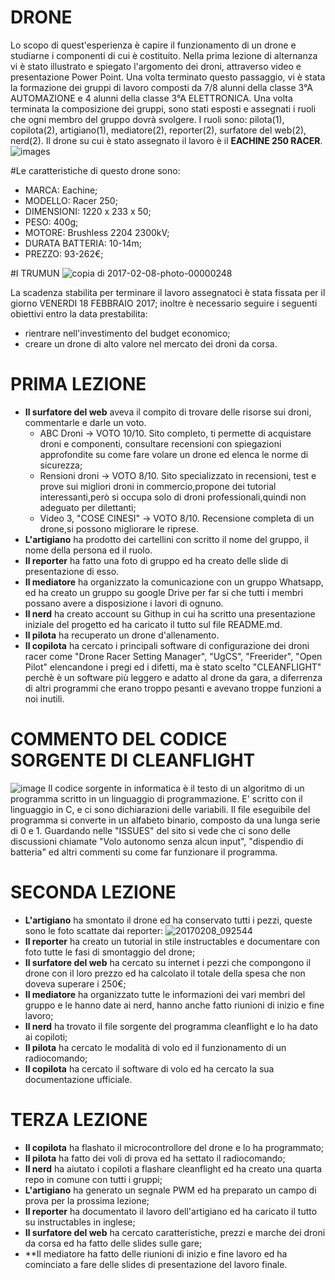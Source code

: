 # **DRONE**
Lo scopo di quest'esperienza è capire il funzionamento di un drone e  studiarne i componenti di cui è costituito. 
Nella prima lezione di alternanza vi è stato illustrato e spiegato l'argomento dei droni, attraverso video e presentazione Power Point. Una volta terminato questo passaggio, vi è stata la formazione dei gruppi di lavoro composti da 7/8 alunni della classe 
3°A AUTOMAZIONE e 4 alunni della classe 3°A ELETTRONICA. Una volta terminata la composizione dei gruppi, sono stati esposti e assegnati i ruoli che ogni membro del gruppo dovrà svolgere. I ruoli sono: pilota(1), copilota(2), artigiano(1), mediatore(2), reporter(2), surfatore del web(2), nerd(2). Il drone su cui è stato assegnato il lavoro è il **EACHINE 250 RACER**.
![images](https://cloud.githubusercontent.com/assets/25583168/22731767/0fc5b062-edec-11e6-943b-b78b5dae44e2.jpg)

#Le caratteristiche di questo drone sono:

- MARCA: Eachine;
- MODELLO: Racer 250;
- DIMENSIONI: 1220 x 233 x 50;
- PESO:  400g;
- MOTORE: Brushless 2204 2300kV;
- DURATA BATTERIA: 10-14m;
- PREZZO: 93-262€;                                         

#I    TRUMUN                                                                                                                         ![copia di 2017-02-08-photo-00000248](https://cloud.githubusercontent.com/assets/25583168/22821436/57f63d76-ef7b-11e6-9fb5-ac0fe0f48a26.jpg)
    

La scadenza stabilita per terminare il lavoro assegnatoci è stata fissata per il  giorno VENERDI 18 FEBBRAIO 2017; inoltre è necessario seguire i seguenti obiettivi entro la data prestabilita:
- rientrare nell'investimento del budget economico;
- creare un drone di alto valore nel mercato dei droni da corsa.

# **PRIMA LEZIONE**
- **Il surfatore del web** aveva il compito di trovare delle risorse sui droni, commentarle e darle un voto.
    - ABC Droni -> VOTO 10/10. Sito completo, ti permette di acquistare droni e componenti, consultare recensioni con spiegazioni                                      approfondite su come fare volare un drone ed elenca le norme di sicurezza;
    - Rensioni droni -> VOTO 8/10. Sito specializzato in recensioni, test e prove sui migliori droni in commercio,propone dei tutorial                                      interessanti,però si occupa solo di droni professionali,quindi non adeguato per dilettanti; 
    - Video 3, "COSE CINESI" -> VOTO 8/10. Recensione completa di un drone,si possono migliorare le riprese.
- **L'artigiano** ha prodotto dei cartellini con scritto il nome del gruppo, il nome della persona ed il ruolo.
- **Il reporter** ha fatto una foto di gruppo ed ha creato delle slide di presentazione di esso. 
- **Il mediatore** ha organizzato la comunicazione con un gruppo Whatsapp, ed ha creato un gruppo su google Drive per far si che tutti i   membri possano avere a disposizione i lavori di ognuno.
- **Il nerd** ha creato account su Githup in cui ha scritto una presentazione iniziale del progetto ed ha caricato il tutto sul file       README.md.
- **Il pilota** ha recuperato un drone d'allenamento.
- **Il copilota** ha cercato i principali software di configurazione dei droni racer come "Drone Racer Setting Manager", "UgCS",           "Freerider", "Open Pilot" elencandone i pregi ed i difetti, ma è stato scelto "CLEANFLIGHT" perchè è un software più leggero e adatto   al drone da gara, a diferrenza di altri programmi che erano troppo pesanti e avevano troppe funzioni a noi inutili.

# **COMMENTO DEL CODICE SORGENTE DI CLEANFLIGHT**
![image](https://cloud.githubusercontent.com/assets/25583168/22732747/acb553c0-edef-11e6-988a-0221db9574cc.png)
Il codice sorgente in informatica è il testo di un algoritmo di un programma scritto in un linguaggio di programmazione. E' scritto con il linguaggio in C, e ci sono dichiarazioni delle variabili. Il file eseguibile del programma si converte in un alfabeto binario, composto da una lunga serie di 0 e 1. Guardando nelle "ISSUES" del sito si vede che ci sono delle discussioni chiamate "Volo autonomo senza alcun input", "dispendio di batteria" ed altri commenti su come far funzionare il programma.

# **SECONDA LEZIONE**
- **L'artigiano** ha smontato il drone ed ha conservato tutti i pezzi, queste sono le foto scattate dai reporter:
![20170208_092544](https://cloud.githubusercontent.com/assets/25583168/22821758/cf4fa938-ef7c-11e6-8fed-1604badf7ab5.jpg)
- **Il reporter** ha creato un tutorial in stile instructables e documentare con foto tutte le fasi di smontaggio del drone;
- **Il surfatore del web** ha cercato su internet i pezzi che compongono il drone con il loro prezzo ed ha calcolato il totale della spesa che non doveva superare i 250€;
- **Il mediatore** ha organizzato tutte le informazioni dei vari membri del gruppo e le hanno date ai nerd, hanno anche fatto riunioni di inizio e fine lavoro;
- **Il nerd** ha trovato il file sorgente del programma cleanflight e lo ha dato ai copiloti;
- **Il pilota** ha cercato le modalità di volo ed il funzionamento di un radiocomando;
- **Il copilota** ha cercato il software di volo ed ha cercato la sua documentazione ufficiale.

# **TERZA LEZIONE**
- **Il copilota** ha flashato il microcontrollore del drone e lo ha programmato;
- **Il pilota** ha fatto dei voli di prova ed ha settato il radiocomando;
- **Il nerd** ha aiutato i copiloti a flashare cleanflight ed ha creato una quarta repo in comune con tutti i gruppi;
- **L'artigiano** ha generato un segnale PWM ed ha preparato un campo di prova per la prossima lezione;
- **Il reporter** ha documentato il lavoro dell'artigiano ed ha caricato il tutto su instructables in inglese;
- **Il surfatore del web** ha cercato caratteristiche, prezzi e marche dei droni da corsa ed ha fatto delle slides sulle gare;
- **Il mediatore ha fatto delle riunioni di inizio e fine lavoro ed ha cominciato a fare delle slides di presentazione del lavoro finale.
